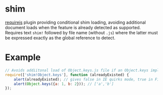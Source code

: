 shim
====

[requirejs](https://github.com/jrburke/requirejs/) plugin providing conditional shim loading, 
avoiding additional document loads when the feature is already detected as supported. 
Requires text ```shim!``` followed by file name (without ```.js```) where the latter must be 
expressed exactly as the global reference to detect.

Example
====
```javascript
// Avoids addiitonal load of Object.keys.js file if an Object.keys implementation is already available
require(['shim!Object.keys'], function (alreadyExisted) {
    alert(alreadyExisted); // gives false in IE quirks mode, true in Firefox, etc.
    alert(Object.keys({a: 1, b: 2})); // ['a','b']
});
```